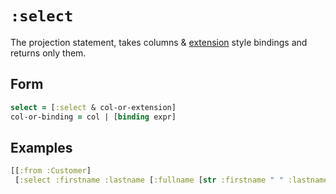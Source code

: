 # `:select`

The projection statement, takes columns & [extension](extend.md) style bindings and returns only them.

## Form 

```clojure 
select = [:select & col-or-extension]
col-or-binding = col | [binding expr]
```

## Examples

```clojure 
[[:from :Customer]
 [:select :firstname :lastname [:fullname [str :firstname " " :lastname]]]]
 ```